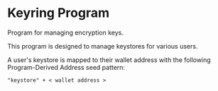 # Keyring Program

Program for managing encryption keys.

This program is designed to manage keystores for various users.

A user's keystore is mapped to their wallet address with the following Program-Derived Address seed pattern:

```shell
"keystore" + < wallet address >
```
